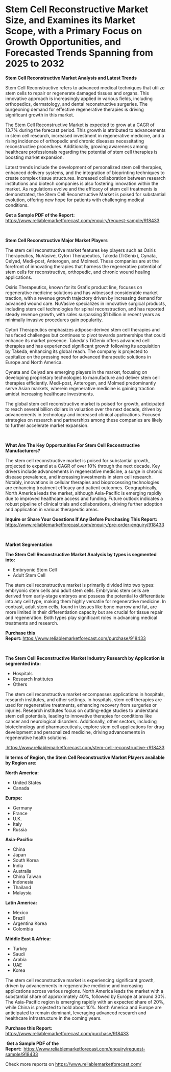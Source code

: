 <p><h1>Stem Cell Reconstructive Market Size, and Examines its Market Scope, with a Primary Focus on Growth Opportunities, and Forecasted Trends Spanning from 2025 to 2032</h1></p><p><strong>Stem Cell Reconstructive Market Analysis and Latest Trends</strong></p>
<p><p>Stem Cell Reconstructive refers to advanced medical techniques that utilize stem cells to repair or regenerate damaged tissues and organs. This innovative approach is increasingly applied in various fields, including orthopedics, dermatology, and dental reconstructive surgeries. The burgeoning demand for effective regenerative therapies is driving significant growth in this market.</p><p>The Stem Cell Reconstructive Market is expected to grow at a CAGR of 13.7% during the forecast period. This growth is attributed to advancements in stem cell research, increased investment in regenerative medicine, and a rising incidence of orthopedic and chronic diseases necessitating reconstructive procedures. Additionally, growing awareness among healthcare professionals regarding the potential of stem cell therapies is boosting market expansion. </p><p>Latest trends include the development of personalized stem cell therapies, enhanced delivery systems, and the integration of bioprinting techniques to create complex tissue structures. Increased collaboration between research institutions and biotech companies is also fostering innovation within the market. As regulations evolve and the efficacy of stem cell treatments is demonstrated, the Stem Cell Reconstructive Market is poised for substantial evolution, offering new hope for patients with challenging medical conditions.</p></p>
<p><strong>Get a Sample PDF of the Report:&nbsp;</strong> <a href="https://www.reliablemarketforecast.com/enquiry/request-sample/918433?utm_campaign=2949&utm_medium=2&utm_source=Github&utm_content=ia&utm_term=07032025&utm_id=stem-cell-reconstructive">https://www.reliablemarketforecast.com/enquiry/request-sample/918433</a></p>
<p>&nbsp;</p>
<p><strong>Stem Cell Reconstructive Major Market Players</strong></p>
<p><p>The stem cell reconstructive market features key players such as Osiris Therapeutics, NuVasive, Cytori Therapeutics, Takeda (TiGenix), Cynata, Celyad, Medi-post, Anterogen, and Molmed. These companies are at the forefront of innovating therapies that harness the regenerative potential of stem cells for reconstructive, orthopedic, and chronic wound healing applications.</p><p>Osiris Therapeutics, known for its Grafix product line, focuses on regenerative medicine solutions and has witnessed considerable market traction, with a revenue growth trajectory driven by increasing demand for advanced wound care. NuVasive specializes in innovative surgical products, including stem cell technologies for spinal reconstruction, and has reported steady revenue growth, with sales surpassing $1 billion in recent years as minimally invasive procedures gain popularity.</p><p>Cytori Therapeutics emphasizes adipose-derived stem cell therapies and has faced challenges but continues to pivot towards partnerships that could enhance its market presence. Takeda's TiGenix offers advanced cell therapies and has experienced significant growth following its acquisition by Takeda, enhancing its global reach. The company is projected to capitalize on the pressing need for advanced therapeutic solutions in Europe and North America.</p><p>Cynata and Celyad are emerging players in the market, focusing on developing proprietary technologies to manufacture and deliver stem cell therapies efficiently. Medi-post, Anterogen, and Molmed predominantly serve Asian markets, wherein regenerative medicine is gaining traction amidst increasing healthcare investments.</p><p>The global stem cell reconstructive market is poised for growth, anticipated to reach several billion dollars in valuation over the next decade, driven by advancements in technology and increased clinical applications. Focused strategies on research and partnerships among these companies are likely to further accelerate market expansion.</p></p>
<p>&nbsp;</p>
<p><strong>What Are The Key Opportunities For Stem Cell Reconstructive Manufacturers?</strong></p>
<p><p>The stem cell reconstructive market is poised for substantial growth, projected to expand at a CAGR of over 10% through the next decade. Key drivers include advancements in regenerative medicine, a surge in chronic disease prevalence, and increasing investments in stem cell research. Notably, innovations in cellular therapies and bioprocessing technologies are enhancing treatment efficacy and patient outcomes. Geographically, North America leads the market, although Asia-Pacific is emerging rapidly due to improved healthcare access and funding. Future outlook indicates a robust pipeline of clinical trials and collaborations, driving further adoption and application in various therapeutic areas.</p></p>
<p><strong>Inquire or Share Your Questions If Any Before Purchasing This Report:</strong> <a href="https://www.reliablemarketforecast.com/enquiry/pre-order-enquiry/918433?utm_campaign=2949&utm_medium=2&utm_source=Github&utm_content=ia&utm_term=07032025&utm_id=stem-cell-reconstructive">https://www.reliablemarketforecast.com/enquiry/pre-order-enquiry/918433</a></p>
<p>&nbsp;</p>
<p><strong>Market Segmentation</strong></p>
<p><strong>The Stem Cell Reconstructive Market Analysis by types is segmented into:</strong></p>
<p><ul><li>Embryonic Stem Cell</li><li>Adult Stem Cell</li></ul></p>
<p><p>The stem cell reconstructive market is primarily divided into two types: embryonic stem cells and adult stem cells. Embryonic stem cells are derived from early-stage embryos and possess the potential to differentiate into any cell type, making them highly versatile for regenerative medicine. In contrast, adult stem cells, found in tissues like bone marrow and fat, are more limited in their differentiation capacity but are crucial for tissue repair and regeneration. Both types play significant roles in advancing medical treatments and research.</p></p>
<p><strong>Purchase this Report:&nbsp;</strong><a href="https://www.reliablemarketforecast.com/purchase/918433?utm_campaign=2949&utm_medium=2&utm_source=Github&utm_content=ia&utm_term=07032025&utm_id=stem-cell-reconstructive">https://www.reliablemarketforecast.com/purchase/918433</a></p>
<p>&nbsp;</p>
<p><strong>The Stem Cell Reconstructive Market Industry Research by Application is segmented into:</strong></p>
<p><ul><li>Hospitals</li><li>Research Institutes</li><li>Others</li></ul></p>
<p><p>The stem cell reconstructive market encompasses applications in hospitals, research institutes, and other settings. In hospitals, stem cell therapies are used for regenerative treatments, enhancing recovery from surgeries or injuries. Research institutes focus on cutting-edge studies to understand stem cell potentials, leading to innovative therapies for conditions like cancer and neurological disorders. Additionally, other sectors, including biotechnology and pharmaceuticals, explore stem cell applications for drug development and personalized medicine, driving advancements in regenerative health solutions.</p></p>
<p><a href="https://www.reliablemarketforecast.com/stem-cell-reconstructive-r918433?utm_campaign=2949&utm_medium=2&utm_source=Github&utm_content=ia&utm_term=07032025&utm_id=stem-cell-reconstructive">&nbsp;https://www.reliablemarketforecast.com/stem-cell-reconstructive-r918433</a></p>
<p><strong>In terms of Region, the Stem Cell Reconstructive Market Players available by Region are:</strong></p>
<p>
    <p> <strong> North America: </strong>
        <ul>
            <li>United States</li>
            <li>Canada</li>
        </ul>
        </p> 
    <p> <strong> Europe: </strong>
        <ul>
            <li>Germany</li>
            <li>France</li>
            <li>U.K.</li>
            <li>Italy</li>
            <li>Russia</li>
        </ul>
        </p> 
    <p> <strong> Asia-Pacific: </strong>
        <ul>
            <li>China</li>
            <li>Japan</li>
            <li>South Korea</li>
            <li>India</li>
            <li>Australia</li>
            <li>China Taiwan</li>
            <li>Indonesia</li>
            <li>Thailand</li>
            <li>Malaysia</li>
        </ul>
        </p> 
    <p> <strong> Latin America: </strong>
        <ul>
            <li>Mexico</li>
            <li>Brazil</li>
            <li>Argentina Korea</li>
            <li>Colombia</li>
        </ul>
        </p> 
    <p> <strong> Middle East & Africa: </strong>
        <ul>
            <li>Turkey</li>
            <li>Saudi</li>
            <li>Arabia</li>
            <li>UAE</li>
            <li>Korea</li>
        </ul>
    </p>
    </p>
<p><p>The stem cell reconstructive market is experiencing significant growth, driven by advancements in regenerative medicine and increasing applications across various regions. North America leads the market with a substantial share of approximately 40%, followed by Europe at around 30%. The Asia-Pacific region is emerging rapidly with an expected share of 20%, while China is projected to hold about 10%. North America and Europe are anticipated to remain dominant, leveraging advanced research and healthcare infrastructure in the coming years.</p></p>
<p><strong>Purchase this Report: </strong><a href="https://www.reliablemarketforecast.com/purchase/918433?utm_campaign=2949&utm_medium=2&utm_source=Github&utm_content=ia&utm_term=07032025&utm_id=stem-cell-reconstructive">https://www.reliablemarketforecast.com/purchase/918433</a></p>
<p>&nbsp;<strong>Get a Sample PDF of the Report:&nbsp;&nbsp;</strong><a href="https://www.reliablemarketforecast.com/enquiry/request-sample/918433?utm_campaign=2949&utm_medium=2&utm_source=Github&utm_content=ia&utm_term=07032025&utm_id=stem-cell-reconstructive">https://www.reliablemarketforecast.com/enquiry/request-sample/918433</a></p>
<p><strong></strong></p>
<p>Check more reports on <a href="https://www.reliablemarketforecast.com/?utm_campaign=2949&utm_medium=2&utm_source=Github&utm_content=ia&utm_term=07032025&utm_id=stem-cell-reconstructive">https://www.reliablemarketforecast.com/</a></p>